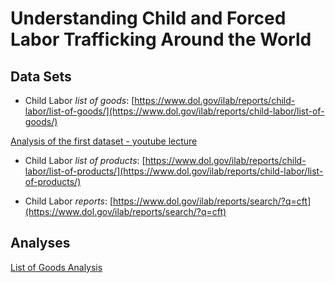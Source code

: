 # Understanding Child and Forced Labor Trafficking Around the World

## Data Sets

* Child Labor _list of goods_: [https://www.dol.gov/ilab/reports/child-labor/list-of-goods/](https://www.dol.gov/ilab/reports/child-labor/list-of-goods/)

[Analysis of the first dataset - youtube lecture](https://www.youtube.com/watch?v=K2EJA3b8HHU)


* Child Labor _list of products_: [https://www.dol.gov/ilab/reports/child-labor/list-of-products/](https://www.dol.gov/ilab/reports/child-labor/list-of-products/)


* Child Labor _reports_: [https://www.dol.gov/ilab/reports/search/?q=cft](https://www.dol.gov/ilab/reports/search/?q=cft)

## Analyses

[List of Goods Analysis](https://github.com/EricSchles/dol_analysis/blob/master/exploring_child_labor.ipynb)